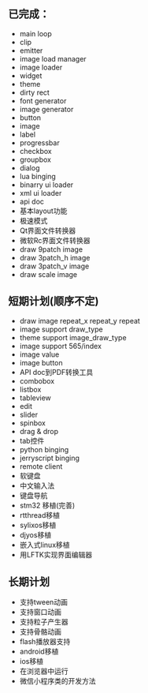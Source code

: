 ## 已完成：
* main loop
* clip
* emitter
* image load manager
* image loader 
* widget
* theme 
* dirty rect 
* font generator
* image generator
* button
* image 
* label 
* progressbar
* checkbox
* groupbox
* dialog
* lua binging 
* binarry ui loader
* xml ui loader
* api doc
* 基本layout功能
* 极速模式
* Qt界面文件转换器
* 微软Rc界面文件转换器 
* draw 9patch image
* draw 3patch\_h image
* draw 3patch\_v image
* draw scale image

## 短期计划(顺序不定)
* draw image repeat\_x repeat\_y repeat
* image support draw\_type
* theme support image\_draw\_type 
* image support 565/index
* image value
* image button
* API doc到PDF转换工具
* combobox
* listbox
* tableview
* edit
* slider
* spinbox
* drag & drop
* tab控件
* python binging 
* jerryscript binging 
* remote client
* 软键盘
* 中文输入法
* 键盘导航
* stm32 移植(完善)
* rtthread移植
* sylixos移植
* djyos移植
* 嵌入式linux移植
* 用LFTK实现界面编辑器

## 长期计划
* 支持tween动画
* 支持窗口动画
* 支持粒子产生器
* 支持骨骼动画
* flash播放器支持
* android移植
* ios移植
* 在浏览器中运行
* 微信小程序类的开发方法

